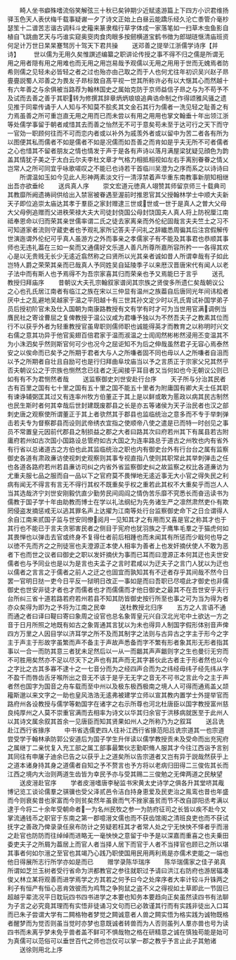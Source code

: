 <!-- { "loadSidebar": true } -->
　　畸人坐书癖殊嗜流俗笑解弦三十秋已矣钟期少近赋逺游篇上下四方小识君维扬驿玉色天人表伏梅千载事疑谳一夕了诗文正始上白昼云能蹻乐经久沦亡黍管介毫杪瑟笙十二谱苦志谐古调科斗史籕来篆隶楷行草字体成一家落笔如一扫草木虫鱼影自植自飞跳曲艺天与巧谁实窥奥窔肉食肉眼多按劒横道宝鹤书徴为郎瑚琏惬清庙班资何足计万世日杲杲蹇驽厉十驾天下君共操
　　送邓善之提举江浙儒学诗序【并诗】
　　世以儒为无用久矣惟譔述编纂之职讲论传授之事不得不归之儒是所谓无用之用者隠有用之用难也而无用之用岂易哉予观儒以无用之用用于世而无媿焉者防希则儒之见轻未必皆轻之者之过也殆亦由己取之而于人也何尤往年初识吴兴赵子昻亹亹説蜀人邓善之为畏友子昻标致自髙平视一世其所称许必有以大惬其心而然越十有六年善之与余俱被当路荐为翰林国史之属始克防于京师益信子昻之与为不苟予不及试而去善之善于其职转为修撰其辞章炳炳琅琅追典诰命制之作得颂雅风骚之遗见推于同辈传诵于人人知与不知莫不脍炙其文金石其行为儒者一洗见轻之耻善之有力焉虽善之所可重岂直无用之用而已而未尝以有用之用用也掌文翰垂十年出领江浙等处儒学事留于朝者咸惜其去而善之怡然无不可于意矣苟未至于达可行之天下而守一官効一职顾何往而不可而恋内者或以补外为戚羡外者或以留中为苦二者各有所为以图便其私而儒者不如是儒者不如是况儒而如吾善之而肯如是乎夫无所不可者儒者之心也惜其不留者朋友之情也情发于声于是各有声诗以落月满屋梁犹疑见顔色为韵盖其情犹子美之于太白云尔夫李杜文章才气格力相抵相视如左右手离别眷眷之情乂岂常人之所可同宜乎咏歌嗟叹之不能已也诗若干首临川吴澄为之序而系之以诗诗曰
　　所谓温如玉如今见此人形神两素淡文行一清淳禁着声华重东南教事新朋知相继出吾亦欲垂纶
　　送呉真人序
　　崇文宏道元徳真人翊赞其师留京师三十载典司其教靡所阙遗祷祠供给出入禁宻被眷遇至渥前时推恩官其父授翰林学士中顺大夫新天子即位追崇太庙达其孝于羣臣之家封赠逮三世或世或一世于是真人之曽大父母大父母例追赠而父进秩荣禄大夫大司徒封侥国公母封饶国夫人真人将上防祝厘江南祗奉恩命以归而荣其亲世儒率谓二氏之徒去家离亲而外伦纪固哉言夫夫竺土之习不可知道家者流则守蔵吏者也予观礼家所记答夫子问礼之辞纎悉周徧其后注宫假解传世演迤谓外伦纪可乎真人虽游方之外而事亲之孝儒家子有不能及其事君也恭顺其事师也无违礼葢在三如一矣而又通儒好文乐道人善凡所尊所嘉所容所矜一一各得其欢心是以无贵贱无长少无逺近翕然称之曰贤所以光其亲者诚如昔人所谓幸哉有子如此岂特人爵之荣荣其亲而已哉真人予同姓吴自延陵季子以来厯汉晋唐宋代有闻人以老子法中而有斯人也予焉得不为吾宗家喜其归而荣亲也予又焉能巳于言乎
　　送孔教授归拜庙序
　　昔朝议大夫孔宗翰叙家谱闵其宗族之贤俊多所遗仁矣哉朝议公之心也孔氏居江南者有临江之族在宋以三仲显有温州之族葢自后唐同光年间讳桧者厌中土之乱避地吴越家于温之平阳越十有三世其孙文定少时以孔氏胄试补国学弟子员后授初阶官未及仕入国朝为南康路教授有文有学有时才可为当世用官满调例当膺民社之寄诠曹屈之复俾教授于温公议咸为君嗛予独以为不然吾夫子之教素其位而行不以获乎外者为轻重教授官虽卑职则儒师职也诚能得英才而教育之以称明时兴文右儒之意其功异于他官奚翅百倍君家于温而淑温之士訚訚然彬彬然浸用丕变温其不为小洙泗矣乎然则斯官何可少也况今之屈讵知不为后之伸哉虽然君子无容心焉泰然安之以俟命而已矣予之所期于君者大与人之所嗛者固不同也毋以人之所嗛者自沮而以予之所期者自壮且自励可也是行归拜曲阜坟庙当以予之言质正于宗家父兄其然乎否夫朝议公之于宗族也恻然念已往者之无闻接乎耳目者又当何如也今无朝议公则已如有有不为君恻然者哉
　　送监察御史刘世安赴行台序
　　天子所与分治其民者古有百里之国有七十里之国有五十里之国不能五十里者为附庸国有卿大夫士任其职有谏诤辅弼匡其过又有连率州牧方伯董正于其上是以鲜或敢为慝政以病其民古制然也民生斯时者何其幸哉后世封建既废郡县之长是亦五等诸侯为天子治民者也汉之部刺史唐之观察使所谓董正于其上者欤然其于郡县也监临统治之意多而不专于举刺弹击若夫专为督察郡县而设则武帝绣衣宜指之使顺帝八使之遣是已而特一时创见之事员不常置皇元因前代郡县之制损益之郡之大者曰路其次曰府若州其下有属县若古附庸府若州如古次国小国路设总管府如古大国之为连率路总于道古之州牧也内有省外有行省以总诸道古之方伯也此其监临统治之职也内有御史台外有行台台之属有监察御史各道有肃政亷访使视刺史观察则其事专视直指八使则其职常此其举刺弹击之任也各道各路府若州若县亷访司纠之内省外省监察御史纠之故监察之权比各道亷访为尤重夫服七品之服而自一品以下之官府莫不畏惮地无逺近事无大小官之得失民之利病有闻无不得言有言无不得行其权不既重矣乎权之重若此其权不大重矣乎而岂人人当其选哉济宁刘世安刚毅伉直少勤劳民间闾阎之情伪苦乐靡不究悉长而奋迅读书为儒教于国子学十年由助教而博士在学以礼法纲纪为先务诸生严之凛然肃然吏仆有欺罔侵盗发摘惩戒无以逃其罪名声上达擢为江南等处行台监察御史命下之日佥谓得人余自江南来贰国子监与世安同僚阅月一见知其才之有用而又喜是官之称其才也于其行也不能已于言夫贪邪害民者之侧目于宪府也犹羽族之于鹰隼毛羣之于猫虎何如其畏惮也以弹击去官或终身不复得仕者前后相踵也而未闻其有所惩而少戢何也导之以徳不先而齐之之刑徒宻也夫澄源正本使人相率为善者上也发奸摘伏使人不敢为恶者下也而世之议者曰御史之职以发奸摘伏为事而已耳而曰澄源正本何其迂也夫世安儒者也与予同业也是以为是言也夫孟子之言时君咸以为迂夫子之言门人犹以为迂也以儒者之言言之于儒者之前人之迂之也固宜而孰知其有不迂者存乎其间哉不然今日罢一官明日挞一吏今日平反一狱明日改正一事如是而曰吾职已尽噫此才御史也非儒御史也世安非徒才者也才而儒者也才而儒儒而才他日御史之最其不在吾世安乎夫行台所纠三省十道若路若府若州若县不知其防皆御史按行所至也事之可为当为得为者亦众矣得为即为之予将为江南之民幸
　　送杜教授北归序
　　五方之人言语不通而通之者曰译曰鞮曰寄曰象周之设官也总名象胥皇元兴自汉北光宅中土欲达一方之音于日月所照之地既有如古之象胥通其言犹以为未也得异人制国字假形体别音声俾四方万里之人因目学以济耳学之所不及而其制字之法则与古异古之字主于形今之字主于声主于形故字虽繁而声不备主于声故声悉备而字不繁有形者象其形无形者指其事以一合一而防其意三者犹未足然后以一从一而龤其声声龤则字之生也曼衍无穷而不可胜用矣然亦不足以尽天下之声也有其声而无其字甚伙此古者主于形者然也以今之字比之古其多寡不逮十之一七音分而为之经四声合而为之纬经毋纬子经先纬从字不盈千而唇齿舌牙喉所出之音无不该于是乎无无字之音无不可书之言此今之主于声者然也国字为国音之舟车载而至中州以及极东极西极南之境人人可得而通焉盖乂颉籕斯邈以来文字之一助也皇风浩浩无逺弗被建学立师以宣其教内置学士外提举官而路府州各设教授与儒学等勅国字在诸字之右示所尊也河北杜唐臣以国字教授富州慈良纯厚州之人莫不崇重官满而去相率为诗文以华其归余官于洪移病就医至于此州人以其诗文属余叙其首余一见唐臣而知其贤果如州人之所称乃为之叙耳
　　送吕诜赴江西行省掾序
　　中书省选儒吏四人往补江西行省掾范阳吕诜宗道其一也宗道尝受学于翰林承防郭公安道后为国子学生升伴读以儒学教授贡未及受命而出充宪府之属继丁二亲忧复入充工部之属工部事最繁伙志勤职脩人服其才今往江西诣予言别其同往有申屠子迪余已告之以获乎上之道矣所以告宗道者又岂有异于説哉然获乎上之道本诸身持其身之道儒者自知之予不赘言也予方将以老病归田得二三俊佐其长而江西之境内大治则两道生齿皆为幸民予亦与受其赐二三俊勉之无俾两道之民觖望
　　送皮溍赴官序
　　学者皮溍嗜唐李秘监书宋黄太史诗学之俱各升其堂哜其胾博记览工谈论儒羣之骐骥也受父泽贰邑令洁白持身恵爱及民吏治之鳯鸾也昔也年盛而今则衰矣昔也家富而今则贫矣然年虽衰而气不挫家虽贫而节不改自邵阳丞考满以逮于今将二十余年受朝命者一为名州民牧之参一为防府征司之长皆以疾不赴今又掌流通钱币之职官于东南之第一郡噫溍文儒也而不获齿馆阁之清班良吏也而不获试抚字之善政乃俾录录任泉布防计之劳疑若枉其才者常人处之宁无怏怏不怿者乎而溍之赴官也防防而往绰绰而进略无一毫怏怏之意留于中予是以深嘉而重喜之也夫乗田委吏夫子之所屑为葢居上而官人者当择人居下而官于人者不当择官也顾已之所以堪其事者何如尔溍之至官也其竭乃心践乃职使国用民用两利焉是亦儒术吏能之一端也他日得展所志行所学亦如是而已
　　赠学录陈华瑞序
　　陈华瑞儒家之佳子弟真所谓如芝兰玉树者受行省命为洪都教官之参往就职过予请曰洪江右防府也游居辐凑俊乂林立某将观善而进学焉学之方其若之何予曰今之处庠序者大率计较斗升铢两之利子有恒产有恒心恶肯效彼而为鸡骛之争狗鼠之盗不义之得视如土草即此一节固已超越乎辈流况平日耽玩四书四书进学之本要也知务本要趋向正矣虽然读四书有法聊为子言之必究竟其理而有实悟非徒诵习文句而已必敦谨其行而有实践非徒出入口耳而已朱子尝谓大学有二闗格物者梦觉之闗诚意者人兽之闗实悟为格实践为诚物既格者醒梦而为觉否则虽当觉时亦梦也意既诚者转兽而为人否则虽列人羣亦兽也号为读四书而未离乎梦未免乎兽者盖不鲜可不惧哉物之格在研精意之诚在慎独苟能是始可为真儒可以范俗可以垂世百代之师也岂仅可以掌一郡之教乎予言止此子其勉诸
　　送徐则用北上序

